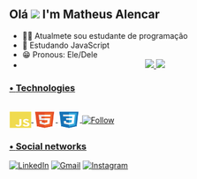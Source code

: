 ## Olá <img src="https://raw.githubusercontent.com/aemmadi/aemmadi/master/wave.gif" width="30"/> I'm Matheus Alencar
- 🐱‍🏍 Atualmete sou estudante de programação
- 🙌 Estudando JavaScript
- 😁 Pronous: Ele/Dele
- <div align="center">
  <a href="https://github.com/Tcheus">
  <img height="180em" src="https://github-readme-stats.vercel.app/api?username=Matheus&show_icons=true&theme=dark&include_all_commits=true&count_private=true"/>
  <img height="180em" src="https://github-readme-stats.vercel.app/api/top-langs/?username=Matheus&layout=compact&langs_count=7&theme=dark"/>
</div>
  
  ### • **Technologies**
  
  <div style="display: inline_block"><br>
  <img align="center" alt="Rafa-Js" height="30" width="40" src="https://raw.githubusercontent.com/devicons/devicon/master/icons/javascript/javascript-plain.svg">
  <img align="center" alt="Rafa-HTML" height="30" width="40" src="https://raw.githubusercontent.com/devicons/devicon/master/icons/html5/html5-original.svg">
  <img align="center" alt="Rafa-CSS" height="30" width="40" src="https://raw.githubusercontent.com/devicons/devicon/master/icons/css3/css3-original.svg">
  <img align="center" alt="Follow" height="30" width="120" src="https://img.shields.io/github/followers/Tcheus.svg?style=social&label=Follow&maxAge=2592000">
</div>

  ### • **Social networks**

[![LinkedIn](https://img.shields.io/badge/LinkedIn-0077B5?style=for-the-badge&logo=linkedin&logoColor=white)](https://www.linkedin.com/in/matheus-alencar-feitoza-4518511b0/)
[![Gmail](https://img.shields.io/badge/Gmail-D14836?style=for-the-badge&logo=gmail&logoColor=white)](mailto:alencarmatheus310@gmail.com)
[![Instagram](https://img.shields.io/badge/Instagram-E4405F?style=for-the-badge&logo=instagram&logoColor=white)](https://www.instagram.com/matheuus_alencar/)
  
